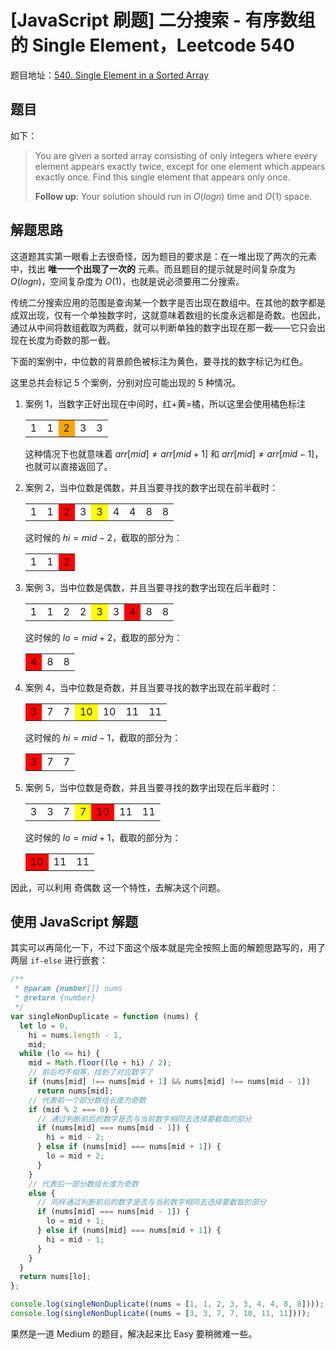# [JavaScript 刷题] 二分搜索 - 有序数组的 Single Element，Leetcode 540

题目地址：[540. Single Element in a Sorted Array](https://leetcode.com/problems/single-element-in-a-sorted-array/description/)

## 题目

如下：

> You are given a sorted array consisting of only integers where every element appears exactly twice, except for one element which appears exactly once. Find this single element that appears only once.
>
> **Follow up**: Your solution should run in $O(log n)$ time and $O(1)$ space.

## 解题思路

这道题其实第一眼看上去很奇怪，因为题目的要求是：在一堆出现了两次的元素中，找出 **唯一一个出现了一次的** 元素。而且题目的提示就是时间复杂度为 $O(log n)$，空间复杂度为 $O(1)$，也就是说必须要用二分搜索。

传统二分搜索应用的范围是查询某一个数字是否出现在数组中。在其他的数字都是成双出现，仅有一个单独数字时，这就意味着数组的长度永远都是奇数。也因此，通过从中间将数组截取为两截，就可以判断单独的数字出现在那一截——它只会出现在长度为奇数的那一截。

下面的案例中，中位数的背景颜色被标注为黄色，要寻找的数字标记为红色。

这里总共会标记 5 个案例，分别对应可能出现的 5 种情况。

1. 案例 1，当数字正好出现在中间时，红+黄=橘，所以这里会使用橘色标注

   <table>
   <tr>
   <td>1</td>
   <td>1</td>
   <td bgColor='orange'>2</td>
   <td>3</td>
   <td>3</td>
   </tr>
   </table>

   这种情况下也就意味着 $arr[mid] \ne arr[mid+1]$ 和 $arr[mid] \ne arr[mid-1]$，也就可以直接返回了。

2. 案例 2，当中位数是偶数，并且当要寻找的数字出现在前半截时：

   <table>
   <tr>
   <td>1</td>
   <td>1</td>
   <td bgColor="red">2</td>
   <td>3</td>
   <td bgColor="yellow">3</td>
   <td>4</td>
   <td>4</td>
   <td>8</td>
   <td>8</td>
   </tr>
   </table>

   这时候的 $hi = mid - 2$，截取的部分为：

   <table>
   <tr>
   <td>1</td>
   <td>1</td>
   <td bgColor="red">2</td>
   </tr>
   </table>

3. 案例 3，当中位数是偶数，并且当要寻找的数字出现在后半截时：

   <table>
   <tr>
   <td>1</td>
   <td>1</td>
   <td>2</td>
   <td>2</td>
   <td bgColor="yellow">3</td>
   <td>3</td>
   <td bgColor="red">4</td>
   <td>8</td>
   <td>8</td>
   </tr>
   </table>

   这时候的 $lo = mid + 2$，截取的部分为：

   <table>
   <tr>
   <td bgColor="red">4</td>
   <td>8</td>
   <td>8</td>
   </tr>
   </table>

4. 案例 4，当中位数是奇数，并且当要寻找的数字出现在前半截时：

   <table>
   <tr>
   <td bgColor="red">3</td>
   <td>7</td>
   <td>7</td>
   <td bgColor="yellow">10</td>
   <td>10</td>
   <td>11</td>
   <td>11</td>
   </tr>
   </table>

   这时候的 $hi = mid - 1$，截取的部分为：

   <table>
   <tr>
   <td bgColor="red">3</td>
   <td>7</td>
   <td>7</td>
   </tr>
   </table>

5. 案例 5，当中位数是奇数，并且当要寻找的数字出现在后半截时：

   <table>
   <tr>
   <td>3</td>
   <td>3</td>
   <td>7</td>
   <td bgColor="yellow">7</td>
   <td bgColor="red">10</td>
   <td>11</td>
   <td>11</td>
   </tr>
   </table>

   这时候的 $lo = mid + 1$，截取的部分为：

   <table>
   <tr>
    <td bgColor="red">10</td>
   <td>11</td>
   <td>11</td>
   </tr>
   </table>

因此，可以利用 奇偶数 这一个特性，去解决这个问题。

## 使用 JavaScript 解题

其实可以再简化一下，不过下面这个版本就是完全按照上面的解题思路写的，用了两层 `if-else` 进行嵌套：

```javascript
/**
 * @param {number[]} nums
 * @return {number}
 */
var singleNonDuplicate = function (nums) {
  let lo = 0,
    hi = nums.length - 1,
    mid;
  while (lo <= hi) {
    mid = Math.floor((lo + hi) / 2);
    // 前后均不相等，找到了对应数字了
    if (nums[mid] !== nums[mid + 1] && nums[mid] !== nums[mid - 1])
      return nums[mid];
    // 代表前一个部分数组长度为奇数
    if (mid % 2 === 0) {
      // 通过判断前后的数字是否与当前数字相同去选择要截取的部分
      if (nums[mid] === nums[mid - 1]) {
        hi = mid - 2;
      } else if (nums[mid] === nums[mid + 1]) {
        lo = mid + 2;
      }
    }
    // 代表后一部分数组长度为奇数
    else {
      // 同样通过判断前后的数字是否与当前数字相同去选择要截取的部分
      if (nums[mid] === nums[mid - 1]) {
        lo = mid + 1;
      } else if (nums[mid] === nums[mid + 1]) {
        hi = mid - 1;
      }
    }
  }
  return nums[lo];
};

console.log(singleNonDuplicate((nums = [1, 1, 2, 3, 3, 4, 4, 8, 8])));
console.log(singleNonDuplicate((nums = [3, 3, 7, 7, 10, 11, 11])));
```

果然是一道 Medium 的题目，解决起来比 Easy 要稍微难一些。
